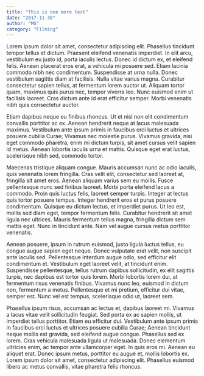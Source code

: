 ```yaml
---
title: "This is one more test"
date: "2017-11-30"
author: "MG"
category: "Filming"
---
```


Lorem ipsum dolor sit amet, consectetur adipiscing elit. Phasellus tincidunt tempor tellus et dictum. Praesent eleifend venenatis imperdiet. In elit arcu, vestibulum eu justo id, porta iaculis lectus. Donec id dictum ex, et eleifend felis. Aenean placerat eros erat, a vehicula mi posuere sed. Etiam lacinia commodo nibh nec condimentum. Suspendisse at urna nulla. Donec vestibulum sagittis diam at facilisis. Nulla vitae varius magna. Curabitur consectetur sapien tellus, at fermentum lorem auctor ut. Aliquam tortor quam, maximus quis purus nec, tempor viverra leo. Nunc euismod enim ut facilisis laoreet. Cras dictum ante id erat efficitur semper. Morbi venenatis nibh quis consectetur auctor.

Etiam dapibus neque eu finibus rhoncus. Ut et nisl non elit condimentum convallis porttitor ac ex. Aenean hendrerit neque at lacus malesuada maximus. Vestibulum ante ipsum primis in faucibus orci luctus et ultrices posuere cubilia Curae; Vivamus nec molestie purus. Vivamus gravida, nisi eget commodo pharetra, enim mi dictum turpis, sit amet cursus velit sapien id metus. Aenean lobortis iaculis urna et mattis. Quisque eget erat luctus, scelerisque nibh sed, commodo tortor.

Maecenas tristique aliquam congue. Mauris accumsan nunc ac odio iaculis, quis venenatis lorem fringilla. Cras velit elit, consectetur sed laoreet at, fringilla sit amet eros. Aenean aliquam varius sem eu mollis. Fusce pellentesque nunc sed finibus laoreet. Morbi porta eleifend lacus a commodo. Proin quis luctus felis, laoreet semper turpis. Integer at lectus quis tortor posuere tempus. Integer hendrerit eros et purus posuere condimentum. Quisque eu dictum lectus, et imperdiet purus. Ut leo est, mollis sed diam eget, tempor fermentum felis. Curabitur hendrerit sit amet ligula nec ultrices. Mauris fermentum tellus magna, fringilla dictum sem mattis eget. Nunc in tincidunt ante. Nam vel augue cursus metus porttitor venenatis.

Aenean posuere, ipsum in rutrum euismod, justo ligula luctus tellus, eu congue augue sapien eget neque. Donec vulputate erat velit, non suscipit ante iaculis sed. Pellentesque interdum augue odio, sed efficitur elit condimentum et. Vestibulum eget laoreet velit, at tincidunt enim. Suspendisse pellentesque, tellus rutrum dapibus sollicitudin, ex elit sagittis turpis, nec dapibus est tortor quis lorem. Morbi lobortis lorem dui, at fermentum risus venenatis finibus. Vivamus nunc leo, euismod in dictum non, fermentum a metus. Pellentesque et mi pretium, efficitur dui vitae, semper est. Nunc vel est tempus, scelerisque odio ut, laoreet sem.

Phasellus ipsum risus, accumsan ac lectus et, dapibus laoreet mi. Vivamus a lacus vitae velit sollicitudin feugiat. Sed porta ex ac sapien mollis, ut imperdiet tellus porttitor. Etiam eu efficitur dui. Vestibulum ante ipsum primis in faucibus orci luctus et ultrices posuere cubilia Curae; Aenean tincidunt neque mollis est gravida, sed eleifend augue congue. Phasellus sed ex lorem. Cras vehicula malesuada ligula ut malesuada. Donec elementum ultricies enim, ac tempor ante ullamcorper eget. In quis eros mi. Aenean eu aliquet erat. Donec ipsum metus, porttitor eu augue et, mollis lobortis ex. Lorem ipsum dolor sit amet, consectetur adipiscing elit. Phasellus euismod libero ac metus convallis, vitae pharetra felis rhoncus.
